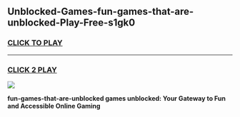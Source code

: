 
## Unblocked-Games-fun-games-that-are-unblocked-Play-Free-s1gk0
<h3>
<a href="https://premium76.site?title=fun-games-that-are-unblocked&ref=10A">CLICK TO PLAY</a></h3>
<hr>

<h3>
<a href="https://premium76.site?title=fun-games-that-are-unblocked&ref=10A">CLICK 2 PLAY</a>
  
</h3>

<a href="https://premium76.site?title=fun-games-that-are-unblocked&ref=10A"><img src="https://clearcache.store/games.png"></a>


**fun-games-that-are-unblocked games unblocked: Your Gateway to Fun and Accessible Online Gaming**
